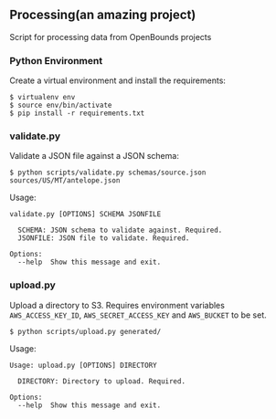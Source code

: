 ## Processing(an amazing project)

Script for processing data from OpenBounds projects

### Python Environment

Create a virtual environment and install the requirements:

```
$ virtualenv env
$ source env/bin/activate
$ pip install -r requirements.txt
```

### validate.py

Validate a JSON file against a JSON schema:

```
$ python scripts/validate.py schemas/source.json sources/US/MT/antelope.json
```

Usage:

```
validate.py [OPTIONS] SCHEMA JSONFILE

  SCHEMA: JSON schema to validate against. Required.
  JSONFILE: JSON file to validate. Required.

Options:
  --help  Show this message and exit.
```

### upload.py

Upload a directory to S3. Requires environment variables `AWS_ACCESS_KEY_ID`, `AWS_SECRET_ACCESS_KEY` and `AWS_BUCKET` to be set.

```
$ python scripts/upload.py generated/
```

Usage:

```
Usage: upload.py [OPTIONS] DIRECTORY

  DIRECTORY: Directory to upload. Required.

Options:
  --help  Show this message and exit.
```
